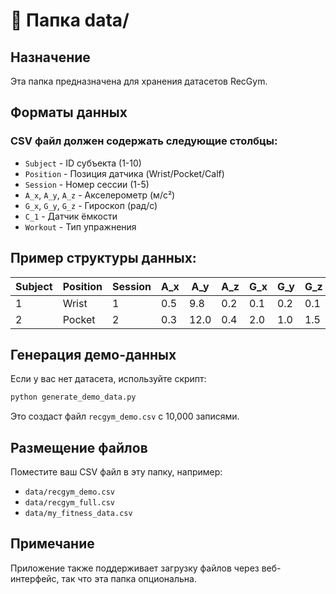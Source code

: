 # 📁 Папка data/

## Назначение
Эта папка предназначена для хранения датасетов RecGym.

## Форматы данных

### CSV файл должен содержать следующие столбцы:
- `Subject` - ID субъекта (1-10)
- `Position` - Позиция датчика (Wrist/Pocket/Calf)
- `Session` - Номер сессии (1-5)
- `A_x`, `A_y`, `A_z` - Акселерометр (м/с²)
- `G_x`, `G_y`, `G_z` - Гироскоп (рад/с)
- `C_1` - Датчик ёмкости
- `Workout` - Тип упражнения

## Пример структуры данных:

| Subject | Position | Session | A_x | A_y | A_z | G_x | G_y | G_z | C_1 | Workout |
|---------|----------|---------|-----|-----|-----|-----|-----|-----|-----|---------|
| 1 | Wrist | 1 | 0.5 | 9.8 | 0.2 | 0.1 | 0.2 | 0.1 | 800 | Squat |
| 2 | Pocket | 2 | 0.3 | 12.0 | 0.4 | 2.0 | 1.0 | 1.5 | 750 | Run |

## Генерация демо-данных

Если у вас нет датасета, используйте скрипт:

```bash
python generate_demo_data.py
```

Это создаст файл `recgym_demo.csv` с 10,000 записями.

## Размещение файлов

Поместите ваш CSV файл в эту папку, например:
- `data/recgym_demo.csv`
- `data/recgym_full.csv`
- `data/my_fitness_data.csv`

## Примечание

Приложение также поддерживает загрузку файлов через веб-интерфейс, так что эта папка опциональна.
